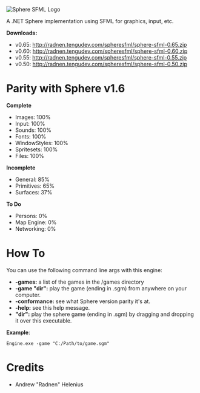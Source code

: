 ![Sphere SFML Logo](http://radnen.tengudev.com/images/spheresfml.png)

A .NET Sphere implementation using SFML for graphics, input, etc.

**Downloads:**
 - v0.65: http://radnen.tengudev.com/spheresfml/sphere-sfml-0.65.zip
 - v0.60: http://radnen.tengudev.com/spheresfml/sphere-sfml-0.60.zip
 - v0.55: http://radnen.tengudev.com/spheresfml/sphere-sfml-0.55.zip
 - v0.50: http://radnen.tengudev.com/spheresfml/sphere-sfml-0.50.zip

Parity with Sphere v1.6
=======================
**Complete**
 - Images: 100%
 - Input: 100%
 - Sounds: 100%
 - Fonts: 100%
 - WindowStyles: 100%
 - Spritesets: 100%
 - Files: 100%

**Incomplete**
 - General: 85%
 - Primitives: 65%
 - Surfaces: 37%

**To Do**
 - Persons: 0%
 - Map Engine: 0%
 - Networking: 0%
 
How To
======

You can use the following command line args with this engine:
 - **-games:** a list of the games in the /games directory
 - **-game "dir":** play the game (ending in .sgm) from anywhere on your computer.
 - **-conformance:** see what Sphere version parity it's at.
 - **-help:** see this help message.
 - **"dir":** play the sphere game (ending in .sgm) by dragging and dropping it over this executable.

**Example**:
```
Engine.exe -game "C:/Path/to/game.sgm"
```

Credits
=======
 - Andrew "Radnen" Helenius
